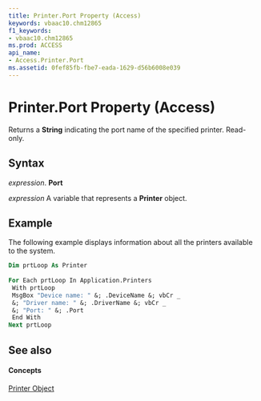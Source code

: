 ```yaml
---
title: Printer.Port Property (Access)
keywords: vbaac10.chm12865
f1_keywords:
- vbaac10.chm12865
ms.prod: ACCESS
api_name:
- Access.Printer.Port
ms.assetid: 0fef85fb-fbe7-eada-1629-d56b6008e039
---
```



# Printer.Port Property (Access)

Returns a  **String** indicating the port name of the specified printer. Read-only.


## Syntax

 _expression_. **Port**

 _expression_ A variable that represents a **Printer** object.


## Example

The following example displays information about all the printers available to the system.


```vb
Dim prtLoop As Printer 
 
For Each prtLoop In Application.Printers 
 With prtLoop 
 MsgBox "Device name: " &; .DeviceName &; vbCr _ 
 &; "Driver name: " &; .DriverName &; vbCr _ 
 &; "Port: " &; .Port 
 End With 
Next prtLoop
```


## See also


#### Concepts


[Printer Object](printer-object-access.md)

